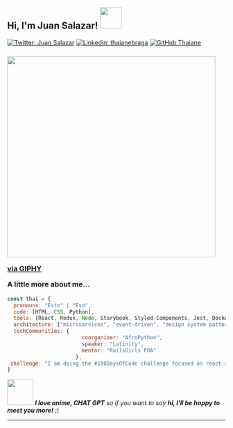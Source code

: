 <h2> Hi, I'm Juan Salazar! <img src="https://media.giphy.com/media/mGcNjsfWAjY5AEZNw6/giphy.gif" width="50"></h2>


[![Twitter: Juan Salazar](https://img.shields.io/twitter/follow/ThaiiBraga?style=social)](https://twitter.com/ThaiiBraga)
[![Linkedin: thaianebraga](https://img.shields.io/badge/-thaianebraga-blue?style=flat-square&logo=Linkedin&logoColor=white&link=https://www.linkedin.com/in/thaianebraga/)](https://www.linkedin.com/in/thaianebraga/)
[![GitHub Thaiane](https://img.shields.io/github/followers/thaiane?label=follow&style=social)](https://github.com/Thaiane)


<h3> <img src="https://giphy.com/embed/LJk4aL47wYedoR15pK" width="480" height="464" frameBorder="0" class="giphy-embed" allowFullScreen></iframe><p><a href="https://giphy.com/gifs/LJk4aL47wYedoR15pK">via GIPHY</a></p> A little more about me...  </h3>

```javascript
const thai = {
  pronouns: "Esto" | "Eso",
  code: [HTML, CSS, Python],
  tools: [React, Redux, Node, Storybook, Styled-Components, Jest, Docker],
  architecture: ["microservices", "event-driven", "design system pattern"],
  techCommunities: {
                        coorganizer: "AfroPython",
                        speaker: "Latinity",
                        mentor: "RailsGirls POA"
                      },
 challenge: "I am doing the #100DaysOfCode challenge focused on react and typescript"
}
```

<img src="![meguminn](https://github.com/DarkNess274/DarkNess274/assets/158103742/95c432fe-f6b4-4140-a120-3aea95433d3f)" width="60"> <em><b>I love anime, CHAT GPT</b> so if you want to say <b>hi, I'll be happy to meet you more!</b> :)</em>

---

